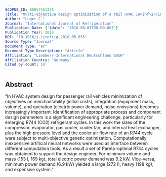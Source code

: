 ```yaml
---
SCOPUS_ID: 85057451371
Title: "Multi-objective design optimization of a rail HVAC CO<inf>2</inf> cycle"
Author: "Luger C."
Journal: "International Journal of Refrigeration"
Publication Date: {'$date': '2018-08-01T00:00:00Z'}
Publication Year: 2018
DOI: "10.1016/j.ijrefrig.2018.05.033"
Source Type: "Journal"
Document Type: "ar"
Document Type Description: "Article"
Affiliation: "Liebherr-International Deutschland GmbH"
Affiliation Country: "Germany"
Cited by count: 19
---
```


## Abstract
"In HVAC system design for passenger rail vehicles minimization of objectives on merchantability (initial costs), integration (equipment mass, volume), and operation (electric power demand, noise emissions) becomes increasingly important. Identification of appropriate process and component design parameters is a significant engineering challenge, particularly for emerging R744 (CO2) refrigerant cycles. In this work the sizes of the compressor, evaporator, gas cooler, cooler fan, and internal heat exchanger, plus the high pressure level and the cooler air flow rate of an R744 cycle were subject to multi-objective genetic optimization. Computationally inexpensive artificial neural networks were used as interface between different computation tools. As a result a set of Pareto-optimal R744 cycles was obtained to support the design engineer. For minimum volume and mass (153 l, 169 kg), total electric power demand was 9.2 kW. Vice-versa, minimum power demand (6.9 kW) yielded a large (272 l), heavy (198 kg), and expensive system."
